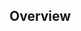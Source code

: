 <!--
{
"name" : "sample-module",
"version" : "0.1",
"title" : "",
"description" : "",
"freshnessDate" : 2015-01-01,
"homepage" : "",
"canonicalSource" : "",
"license" : "All Rights Reserved"
}
-->

<!-- @section -->

## Overview
